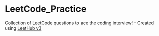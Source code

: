 # LeetCode_Practice
Collection of LeetCode questions to ace the coding interview! - Created using [LeetHub v3](https://github.com/raphaelheinz/LeetHub-3.0)
